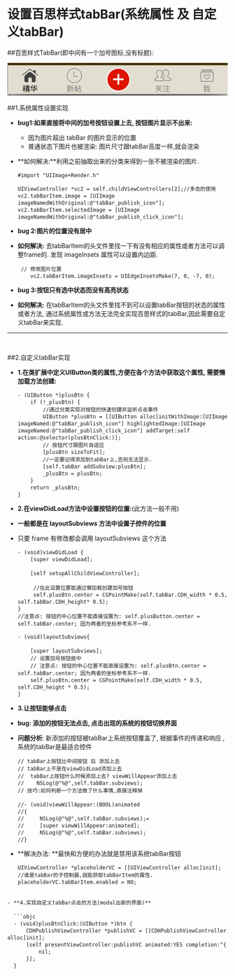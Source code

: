 # 设置百思样式tabBar(系统属性 及 自定义tabBar)

##百思样式TabBar(即中间有一个加号图标,没有标题):

  ![](images/1/Snip20160709_6.png)


##1.系统属性设置实现

- **bug1:如果直接将中间的加号按钮设置上去, 按钮图片显示不出来:**
    - 因为图片超出 tabBar 的图片显示的位置
    - 普通状态下图片也被渲染: 图片尺寸跟tabBar高度一样,就会渲染
- **如何解决:**利用之前抽取出来的分类来得到一张不被渲染的图片.

  ```objc
  #import "UIImage+Render.h"
  ```
  ```objc
  UIViewController *vc2 = self.childViewControllers[2];//多态的使用
  vc2.tabBarItem.image = [UIImage imageNamedWithOriginal:@"tabBar_publish_icon"];
  vc2.tabBarItem.selectedImage = [UIImage imageNamedWithOriginal:@"tabBar_publish_click_icon"];
  ```


- **bug 2:图片的位置没有居中**
- **如何解决:** 去tabBarItem的头文件里找一下有没有相应的属性或者方法可以调整frame的. 发现 imageInsets 属性可以设置内边距.

  ```objc
   // 修改图片位置
      vc2.tabBarItem.imageInsets = UIEdgeInsetsMake(7, 0, -7, 0);
  ```


- **bug 3:按钮只有选中状态而没有高亮状态**
- **如何解决:** 在tabBarItem的头文件里找不到可以设置tabBar按钮的状态的属性或者方法, 通过系统属性或方法无法完全实现百思样式的tabBar,因此需要自定义tabBar来实现.


---
<br/>

##2.自定义tabBar实现
- **1.在类扩展中定义UIButton类的属性,方便在各个方法中获取这个属性, 需要懒加载方法创建:**

  ```objc
  - (UIButton *)plusBtn {
      if (!_plusBtn) {
          //通过分类实现对按钮的快速创建并监听点击事件
          UIButton *plusBtn = [[UIButton alloc]initWithImage:[UIImage imageNamed:@"tabBar_publish_icon"] highlightedImage:[UIImage imageNamed:@"tabBar_publish_click_icon"] addTarget:self action:@selector(plusBtnClick:)];
          // 按钮尺寸跟图片自适应
          [plusBtn sizeToFit];
          //一定要记得添加到tabBar上,否则无法显示.
          [self.tabBar addSubview:plusBtn];
          _plusBtn = plusBtn;
      }
      return _plusBtn;
  }
  ```


- **2.在viewDidLoad方法中设置按钮的位置:**(此方法一般不用)
- **一般都是在 layoutSubviews 方法中设置子控件的位置**
- 只要 frame 有修改都会调用 layoutSubviews 这个方法

  ```objc
  - (void)viewDidLoad {
      [super viewDidLoad];

      [self setupAllChildViewController];

       //在此设置位置能通过懒加载创建加号按钮
       self.plusBtn.center = CGPointMake(self.tabBar.CDH_width * 0.5, self.tabBar.CDH_height* 0.5);
  }
  //注意点: 按钮的中心位置不能直接设置为: self.plusButton.center = self.tabBar.center; 因为两者的坐标参考系不一样.
  ```
  ```objc
  - (void)layoutSubviews{

      [super layoutSubviews];
      // 设置加号按钮居中
      // 注意点: 按钮的中心位置不能直接设置为: self.plusBtn.center = self.tabBar.center; 因为两者的坐标参考系不一样.
      self.plusBtn.center = CGPointMake(self.CDH_width * 0.5, self.CDH_height * 0.5);
  }
  ```


- **3.让按钮能够点击**
- **bug: 添加的按钮无法点击, 点击出现的系统的按钮切换界面**
- **问题分析**: 新添加的按钮被tabBar上系统按钮覆盖了, 根据事件的传递和响应 , 系统的tabBar是最适合控件

  ```objc
  // tabBar上按钮比中间按钮 后 添加上去
  // tabBar上不是在viewDidLoad添加上去
  //  tabBar上按钮什么时候添加上去? viewWillAppear添加上去
  //    NSLog(@"%@",self.tabBar.subviews);
  // 技巧:如何判断一个方法做了什么事情,直接注释掉

  //- (void)viewWillAppear:(BOOL)animated
  //{
  //     NSLog(@"%@",self.tabBar.subviews);=
  //     [super viewWillAppear:animated];
  //     NSLog(@"%@",self.tabBar.subviews);
  //}
  ```

- **解决办法: **最快和方便的办法就是禁用该系统tabBar按钮

  ```objc
  UIViewController *placeholderVC = [[UIViewController alloc]init];
  //谁是tabBar的子控制器,就能获取tabBarItem的属性.
  placeholderVC.tabBarItem.enabled = NO;
```

- **4.实现自定义tabBar点击的方法(modal出新的界面)**

  ```objc
  - (void)plusBtnClick:(UIButton *)btn {
      CDHPublishViewController *publishVC = [[CDHPublishViewController alloc]init];
      [self presentViewController:publishVC animated:YES completion:^{
          nil;
      }];
  }
  ```